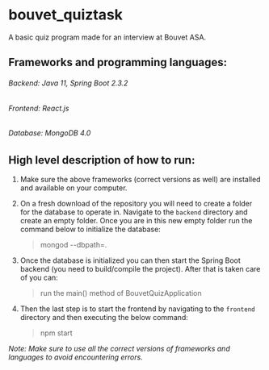 # bouvet_quiztask
A basic quiz program made for an interview at Bouvet ASA.

## Frameworks and programming languages:
###### Backend: Java 11, Spring Boot 2.3.2
###### Frontend: React.js
###### Database: MongoDB 4.0

## High level description of how to run:

1. Make sure the above frameworks (correct versions as well) are installed and available on your computer.
1. On a fresh download of the repository you will need to create a folder for the database to operate in. Navigate to the `backend` directory and create an empty folder.
Once you are in this new empty folder run the command below to initialize the database:
    > mongod --dbpath=.

1. Once the database is initialized you can then start the Spring Boot backend (you need to build/compile the project). After that is taken care of you can:
    > run the main() method of BouvetQuizApplication
                                                                                                       
1. Then the last step is to start the frontend by navigating to the `frontend` directory and then executing the below command:
    > npm start
                                                                                                                                 
                                                                                                                                 
*Note: Make sure to use all the correct versions of frameworks and languages to avoid encountering errors.*